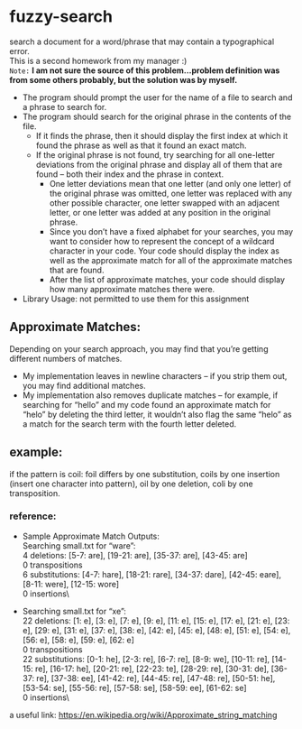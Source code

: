 # fuzzy-search
search a document for a word/phrase that may contain a typographical error.\
This is a second homework from my manager :) \
`Note:` **I am not sure the source of this problem...problem definition was from some others probably, but the solution was by myself.**
- The program should prompt the user for the name of a file to search and a phrase to search for. 
- The program should search for the original phrase in the contents of the file. 
  - If it finds the phrase, then it should display the first index at which it found the phrase as well as that it found an exact match. 
  - If the original phrase is not found, try searching for all one-letter deviations from the original phrase and display all of them that are found – both their index and the phrase in context. 
    - One letter deviations mean that one letter (and only one letter) of the original phrase was omitted, one letter was replaced with any other possible character, one letter swapped with an adjacent letter, or one letter was added at any position in the original phrase. 
    - Since you don’t have a fixed alphabet for your searches, you may want to consider how to represent the concept of a wildcard character in your code. Your code should display the index as well as the approximate match for all of the approximate matches that are found. 
    - After the list of approximate matches, your code should display how many approximate matches there were. 
- Library Usage: not permitted to use them for this assignment
 
## Approximate Matches: 
Depending on your search approach, you may find that you’re getting different numbers of matches. 
- My implementation leaves in newline characters – if you strip them out, you may find additional matches. 
- My implementation also removes duplicate matches – for example, if searching for “hello” and my code found an approximate match for “helo” by deleting the third letter, it wouldn’t also flag the same “helo” as a match for the search term with the fourth letter deleted.

## example:
 if the pattern is coil:
 foil differs by one substitution, coils by one insertion (insert one character into pattern), oil by one deletion, coli by one transposition.

### reference:
- Sample Approximate Match Outputs:\
Searching small.txt for “ware”:\
4 deletions: [5-7: are], [19-21: are], [35-37: are], [43-45: are]\
0 transpositions\
6 substitutions: [4-7: hare], [18-21: rare], [34-37: dare], [42-45: eare], [8-11: were], [12-15: wore]\
0 insertions\

- Searching small.txt for “xe”:\
22 deletions: [1: e], [3: e], [7: e], [9: e], [11: e], [15: e], [17: e], [21: e], [23: e], [29: e], [31: e], [37: e], [38: e], [42: e], [45: e], [48: e], [51: e], [54: e], [56: e], [58: e], [59: e], [62: e]\
0 transpositions\
22 substitutions: [0-1: he], [2-3: re], [6-7: re], [8-9: we], [10-11: re], [14-15: re], [16-17: he], [20-21: re], [22-23: te], [28-29: re], [30-31: de], [36-37: re], [37-38: ee], [41-42: re], [44-45: re], [47-48: re], [50-51: he], [53-54: se], [55-56: re], [57-58: se], [58-59: ee], [61-62: se]\
0 insertions\

a useful link: https://en.wikipedia.org/wiki/Approximate_string_matching
 
